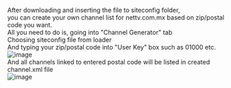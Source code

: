 After downloading and inserting the file to siteconfig folder,<br>
you can create your own channel list for nettv.com.mx based on zip/postal code you want.<br>
All you need to do is, going into "Channel Generator" tab<br>
Choosing siteconfig file from loader<br>
And typing your zip/postal code into "User Key" box such as 01000 etc.<br>
![image](https://github.com/K-vanc/Tempest-EPG-Generator/assets/97025515/eab54bb0-6975-4f12-bd5f-579444f31e7d)
<br>And all channels linked to entered postal code will be listed in created channel.xml file<br>
![image](https://github.com/K-vanc/Tempest-EPG-Generator/assets/97025515/cc2ac552-0c5f-4b6b-85de-3729a25a729b)